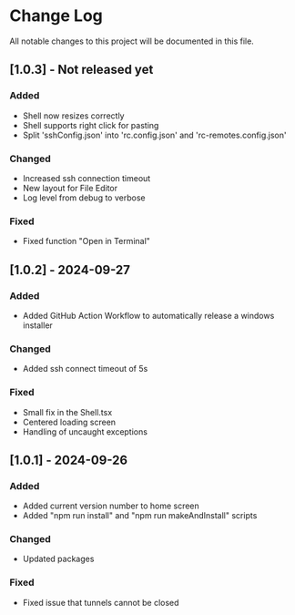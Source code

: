 # Change Log
All notable changes to this project will be documented in this file.

## [1.0.3] - Not released yet
 
### Added

- Shell now resizes correctly
- Shell supports right click for pasting
- Split 'sshConfig.json' into 'rc.config.json' and 'rc-remotes.config.json'

### Changed

- Increased ssh connection timeout
- New layout for File Editor
- Log level from debug to verbose

### Fixed

- Fixed function "Open in Terminal"

## [1.0.2] - 2024-09-27
 
### Added

- Added GitHub Action Workflow to automatically release a windows installer

### Changed

- Added ssh connect timeout of 5s
 
### Fixed

- Small fix in the Shell.tsx
- Centered loading screen
- Handling of uncaught exceptions
 
 
## [1.0.1] - 2024-09-26
 
### Added

- Added current version number to home screen
- Added "npm run install" and "npm run makeAndInstall" scripts
   
### Changed

- Updated packages
 
### Fixed
 
- Fixed issue that tunnels cannot be closed